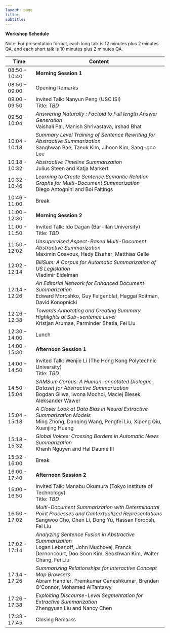 ```yaml
---
layout: page
title: 
subtitle: 
---
```


**Workshop Schedule** 

Note: For presentation format, each long talk is 12 minutes plus 2 minutes QA, and each short talk is 10 minutes plus 2 minutes QA.

 Time   | Content 
 -------- | ---------- 
08:50 – 10:40	| **Morning Session 1**
08:50 – 09:00	| Opening Remarks
09:00 - 09:50 | Invited Talk: Nanyun Peng (USC ISI) <br> Title: *TBD*
09:50 - 10:04	| *Answering Naturally : Factoid to Full length Answer Generation* <br> Vaishali Pal, Manish Shrivastava, Irshad Bhat
10:04 - 10:18	| *Summary Level Training of Sentence Rewriting for Abstractive Summarization* <br> Sanghwan Bae, Taeuk Kim, Jihoon Kim, Sang-goo Lee
10:18 - 10:32	| *Abstractive Timeline Summarization* <br> Julius Steen and Katja Markert
10:32 - 10:46	| *Learning to Create Sentence Semantic Relation Graphs for Multi-Document Summarization* <br> Diego Antognini and Boi Faltings
10:46 - 11:00	| Break
11:00 – 12:30	| **Morning Session 2**
11:00 - 11:50	| Invited Talk: Ido Dagan (Bar-Ilan University) <br> Title: *TBD*
11:50 - 12:02	| *Unsupervised Aspect-Based Multi-Document Abstractive Summarization* <br> Maximin Coavoux, Hady Elsahar, Matthias Galle
12:02 - 12:14	| *BillSum: A Corpus for Automatic Summarization of US Legislation* <br> Vladimir Eidelman          
12:14 - 12:26	| *An Editorial Network for Enhanced Document Summarization* <br> Edward Moroshko, Guy Feigenblat, Haggai Roitman, David Konopnicki
12:26 - 12:38	| *Towards Annotating and Creating Summary Highlights at Sub-sentence Level* <br> Kristjan Arumae, Parminder Bhatia, Fei Liu          
12:30 – 14:00	| Lunch
14:00 - 15:30 | **Afternoon Session 1**
14:00 – 14:50	| Invited Talk: Wenjie Li (The Hong Kong Polytechnic University) <br> Title: *TBD*
14:50 - 15:04	| *SAMSum Corpus: A Human-annotated Dialogue Dataset for Abstractive Summarization* <br> Bogdan Gliwa, Iwona Mochol, Maciej Biesek, Aleksander Wawer
15:04 - 15:18	| *A Closer Look at Data Bias in Neural Extractive Summarization Models* <br> Ming Zhong, Danqing Wang, Pengfei Liu, Xipeng Qiu, Xuanjing Huang          
15:18 - 15:32	| *Global Voices: Crossing Borders in Automatic News Summarization* <br> Khanh Nguyen and Hal Daumé III
15:32 - 16:00	| Break
16:00 - 17:40	| **Afternoon Session 2**
16:00 - 16:50	| Invited Talk: Manabu Okumura (Tokyo Institute of Technology) <br> Title: *TBD*
16:50 - 17:02	| *Multi-Document Summarization with Determinantal Point Processes and Contextualized Representations* <br> Sangwoo Cho, Chen Li, Dong Yu, Hassan Foroosh, Fei Liu
17:02 - 17:14	| *Analyzing Sentence Fusion in Abstractive Summarization* <br> Logan Lebanoff, John Muchovej, Franck Dernoncourt, Doo Soon Kim, Seokhwan Kim, Walter Chang, Fei Liu          
17:14 - 17:26	| *Summarizing Relationships for Interactive Concept Map Browsers* <br> Abram Handler, Premkumar Ganeshkumar, Brendan O'Connor, Mohamed AlTantawy
17:26 - 17:38	| *Exploiting Discourse-Level Segmentation for Extractive Summarization* <br> Zhengyuan Liu and Nancy Chen 
17:38 - 17:45	| Closing Remarks
